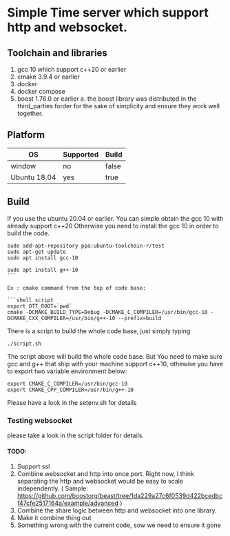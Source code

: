 # Simple Time server which support http and websocket.


## Toolchain and libraries

1. gcc 10 which support c++20  or earlier
2. cmake 3.9.4 or earlier 
3. docker
4. docker compose
5. boost 1.76.0 or earlier
    a. the boost library was distributed in the third_parties forder for the sake of simplicity and ensure they work well together.

## Platform


 |OS | Supported | Build|
 |---| --- | ---| 
 |window | no | false| 
 |Ubuntu 18.04 | yes | true| 
 


## Build

If you use the ubuntu 20.04 or earlier. You can simple obtain the gcc 10 with already support c++20
Otherwise you need to install the gcc 10 in order to build the code.

````shell script
sudo add-apt-repository ppa:ubuntu-toolchain-r/test
sudo apt-get update
sudo apt install gcc-10

sudo apt install g++-10
```

Ex : cmake command from the top of code base:

```shell script
export OTT_ROOT=`pwd`
cmake -DCMAKE_BUILD_TYPE=Debug -DCMAKE_C_COMPILER=/usr/bin/gcc-10 -DCMAKE_CXX_COMPILER=/usr/bin/g++-10 --prefix=build
````


There is a script to build the whole code base, just simply typing

```shell script
./script.sh
````

The script above will build the whole code base. But You need to make sure gcc and g++ that ship with your machine support c++10, othewise you have to export two variable environment below:

```shell script
export CMAKE_C_COMPILER=/usr/bin/gcc-10
export CMAKE_CPP_COMPILER=/usr/bin/g++-10
```

Please have a look in the setenv.sh for details


### Testing websocket

please take a look in the script folder for details.

#### TODO:


1. Support ssl
2. Combine websocket and http into once port. Right now, I think separating the http and websocket would be easy to scale independently.
( Sample: https://github.com/boostorg/beast/tree/1da229a27c6f0539d422bcedbcf47cfe2517164a/example/advanced )
3. Combine the share logic between http and websocket into one library.
4. Make it combine thing out
4. Something wrong with the current code, sow we need to ensure it gone

